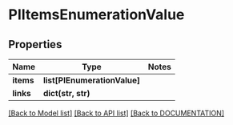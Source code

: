 # PIItemsEnumerationValue

## Properties
Name | Type | Notes
------------ | ------------- | -------------
**items** | **list[PIEnumerationValue]**
**links** | **dict(str, str)**

[[Back to Model list]](../../DOCUMENTATION.md#documentation-for-models) [[Back to API list]](../../DOCUMENTATION.md#documentation-for-api-endpoints) [[Back to DOCUMENTATION]](../../DOCUMENTATION.md)
